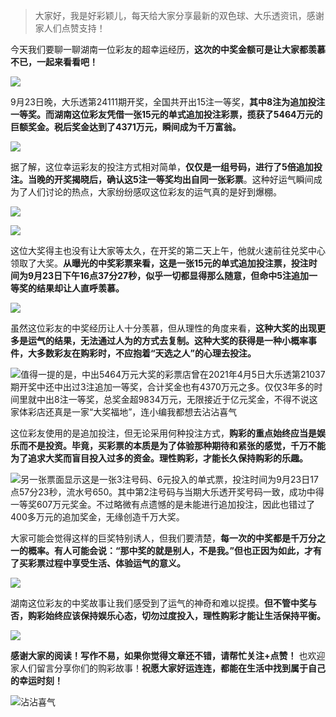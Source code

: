 > 大家好，我是好彩颖儿，每天给大家分享最新的双色球、大乐透资讯，感谢家人们点赞支持！

今天我们要聊一聊湖南一位彩友的超幸运经历，**这次的中奖金额可是让大家都羡慕不已，一起来看看吧！**

![](https://cdn.jsdelivr.net/gh/wangwenjie1314/PicCDN/2024-9-24/1727133141137-image.png)


9月23日晚，大乐透第24111期开奖，全国共开出15注一等奖，**其中8注为追加投注一等奖。而湖南这位彩友凭借一张15元的单式追加投注彩票，揽获了5464万元的巨额奖金。税后奖金达到了4371万元，瞬间成为千万富翁。**

![](https://cdn.jsdelivr.net/gh/wangwenjie1314/PicCDN/2024-9-24/1727168616676-image.png)


据了解，这位幸运彩友的投注方式相对简单，**仅仅是一组号码，进行了5倍追加投注。当晚的开奖揭晓后，确认这5注一等奖均出自同一张彩票**。这种好运气瞬间成为了人们讨论的热点，大家纷纷感叹这位彩友的运气真的是好到爆棚。


![](https://cdn.jsdelivr.net/gh/wangwenjie1314/PicCDN/2024-9-24/1727169104431-image.png)

![](https://cdn.jsdelivr.net/gh/wangwenjie1314/PicCDN/2024-9-24/1727133168350-image.png)

这位大奖得主也没有让大家等太久，在开奖的第二天上午，他就火速前往兑奖中心领取了大奖。**从曝光的中奖彩票来看，这是一张15元的单式追加投注票，投注时间为9月23日下午16点37分27秒，似乎一切都显得那么随意，但命中5注追加一等奖的结果却让人直呼羡慕。**


![](https://cdn.jsdelivr.net/gh/wangwenjie1314/PicCDN/2024-9-24/1727169069306-image.png)




虽然这位彩友的中奖经历让人十分羡慕，但从理性的角度来看，**这种大奖的出现更多是运气的结果，无法通过人为的方式去复制。这种大奖的获得是一种小概率事件，大多数彩友在购彩时，不应抱着“天选之人”的心理去投注。**




![值得一提的是，中出5464万元大奖的彩票店曾在2021年4月5日大乐透第21037期开奖中还中出过3注追加一等奖，合计奖金也有4370万元之多。仅仅3年多的时间里就中出8注一等奖，总奖金超9834万元，无限接近于亿元奖金，不得不说这家体彩店还真是一家“大奖福地”，连小编我都想去沾沾喜气](https://cdn.jsdelivr.net/gh/wangwenjie1314/PicCDN/2024-9-24/1727169124475-image.png)


这位彩友使用的是追加投注，但无论采用何种投注方式，**购彩的重点始终应当是娱乐而不是投资。毕竟，买彩票的本质是为了体验那种期待和紧张的感觉，千万不能为了追求大奖而盲目投入过多的资金。理性购彩，才能长久保持购彩的乐趣。**


![另一张票面显示这是一张3注号码、6元投入的单式票，投注时间为9月23日17点57分23秒，流水号650。其中第2注号码与当期大乐透开奖号码一致，成功中得一等奖607万元奖金。不过略微有点遗憾的是未能进行追加投注，因此也错过了400多万元的追加奖金，无缘创造千万大奖。](https://cdn.jsdelivr.net/gh/wangwenjie1314/PicCDN/2024-9-24/1727169177888-image.png)




大家可能会觉得这样的巨奖特别诱人，但我们要清楚，**每一次的中奖都是千万分之一的概率。有人可能会说：“那中奖的就是别人，不是我。”但也正因为如此，才有了买彩票过程中享受生活、体验运气的意义。**

![](https://cdn.jsdelivr.net/gh/wangwenjie1314/PicCDN/2024-9-24/1727133216810-image.png)

湖南这位彩友的中奖故事让我们感受到了运气的神奇和难以捉摸。**但不管中奖与否，购彩始终应该保持娱乐心态，切勿过度投入，理性购彩才能让生活保持平衡。**


![](https://cdn.jsdelivr.net/gh/wangwenjie1314/PicCDN/2024-9-24/1727169242204-image.png)


**感谢大家的阅读！写作不易，如果你觉得文章还不错，请帮忙关注+点赞！** 也欢迎家人们留言分享你们的购彩故事！**祝愿大家好运连连，都能在生活中找到属于自己的幸运时刻！**


![沾沾喜气](https://cdn.jsdelivr.net/gh/wangwenjie1314/PicCDN/2024-7-22/1721634436671-image.png)





